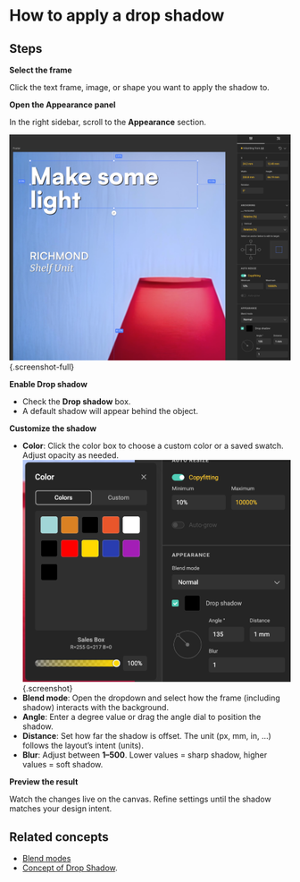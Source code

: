 # How to apply a drop shadow

## Steps

**Select the frame**

Click the text frame, image, or shape you want to apply the shadow to.

**Open the Appearance panel**

In the right sidebar, scroll to the **Appearance** section.

![Select the frame](shadow1.png){.screenshot-full}

**Enable Drop shadow**

- Check the **Drop shadow** box.
- A default shadow will appear behind the object.

**Customize the shadow**  
   
- **Color**: Click the color box to choose a custom color or a saved swatch. Adjust opacity as needed.  
![Color picker for Drop shadow](shadow2.png){.screenshot}
- **Blend mode**: Open the dropdown and select how the frame (including shadow) interacts with the background.
- **Angle**: Enter a degree value or drag the angle dial to position the shadow.
- **Distance**: Set how far the shadow is offset. The unit (px, mm, in, …) follows the layout’s intent (units).
- **Blur**: Adjust between **1–500**. Lower values = sharp shadow, higher values = soft shadow.

**Preview the result**

Watch the changes live on the canvas. Refine settings until the shadow matches your design intent.

## Related concepts

- [Blend modes](/GraFx-Studio/concepts/blendmodes/)
- [Concept of Drop Shadow](/GraFx-Studio/concepts/drop-shadow/).
